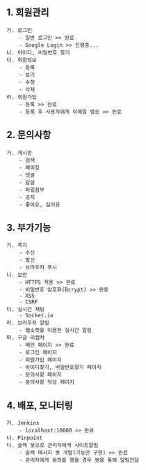 ## 1. 회원관리
    가. 로그인
        - 일반 로그인 >> 완료
        - Google Login >> 진행중...
    나. 아이디, 비밀번호 찾기
    다. 회원정보 
        - 등록
        - 보기
        - 수정
        - 삭제
    라. 회원가입
        - 등록 >> 완료
        - 등록 후 사용자에게 이메일 발송 >> 완료 

## 2. 문의사항
    가. 게시판 
        - 검색
        - 페이징
        - 댓글
        - 답글
        - 파일첨부
        - 공지
        - 좋아요, 싫어요

## 3. 부가기능
    가. 쪽지 
        - 수신
        - 발신
        - 브라우저 푸시
    나. 보안
        - HTTPS 적용 >> 완료
        - 비밀번호 암호화(Bcrypt) >> 완료
        - XSS
        - CSRF
    다. 실시간 채팅
        - Socket.io
    라. 브라우저 알림
        - 웹소켓을 이용한 실시간 알림
    마. 구글 리캡챠
        - 메인 페이지 >> 완료
        - 로그인 페이지
        - 회원가입 페이지
        - 아이디찾기, 비밀번호찾기 페이지
        - 문의사항 페이지
        - 문의사항 작성 페이지

## 4. 배포, 모니터링
    가. Jenkins
        - localhost:10000 >> 완료
    나. Pinpoint
    다. 슬랙 봇으로 관리자에게 사이트알림
        - 슬랙 메시지 봇 개발(기능만 구현) >> 완료
        - 관리자에게 문의를 했을 경우 봇을 통해 알림전달
